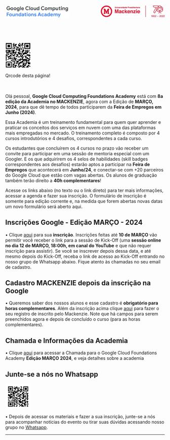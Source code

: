 <p>
  <img src="https://github.com/Rogerio-mack/GCF/raw/main/GCF_files/GCF.png" width="40%" align="left"/>
</p>

<p>
  <img src="https://github.com/Rogerio-mack/GCF/raw/main/GCF_files/Mackenzie70.jpg" width="40%" align="right"/>
</p>

<br>
<br>
<br>
<br>
<br>
<br>

<p>
  <img src="https://github.com/Rogerio-mack/GCF/raw/main/GCF_files_Agosto_2023/qrcode_github.png" width="16%" align="center"/>
</p>
Qrcode desta página!

<br>
<br>
<br>

Olá pessoal, 
**Google Cloud Computing Foundations Academy** está com **8a edição da Academia no MACKENZIE**, agora com a Edição de **MARÇO, 2024**, para que dê tempo de todos participarem da **Feira de Empregos em Junho (2024)**.

Essa Academia é um treinamento fundamental para quem quer aprender e praticar os conceitos dos serviços em nuvem 
com uma das plataformas mais empregadas no mercado. O treinamento completo é composto por 4 cursos introdutórios e 4 desafios, correspondentes a cada curso.

Os estudantes que concluírem os 4 cursos no prazo vão receber um convite para participar em
uma sessão de mentoria especial com um Googler. E os que adquirirem os 4 selos de
habilidades (skill badges correspondentes aos desafios) estarão aptos a participar na **Feira de Empregos** que acontecerá em **Junho/24**, e conectar-se com +20 parceiros do Google Cloud que estão com vagas
abertas. Os alunos de graduação também terão direito a **40h complementares**! 

Acesse os links abaixo (no texto ou o link direto) para ter mais informações, acessar a agenda e fazer sua inscrição. O formulário de inscrição é somente 
para edição corrente e, na medida que forem abertas novas datas um novo formulário será aberto aqui.

## Inscrições Google - Edição MARÇO - 2024

•	Clique [aqui](https://docs.google.com/forms/d/1EyDAwPwKQBxp4zdtpaWpWEjJm8EV8IrfTQOI9nKbI9M/viewform?edit_requested=true) para sua **inscrição**.
Inscrições feitas até **10 de MARÇO** vão permitir você receber o link para a sessão de Kick-Off (uma **sessão online no dia 12 de MARÇO, 18:00h, em canal do YouTube** e que não requer inscrição para assistir). Se você se inscrever depois dessa data, e até mesmo depois do Kick-Off, receba o link de acesso ao Kick-Off entrando no nosso grupo de Whatsapp abaixo. Fique atento às chamadas no seu email de cadastro.

## Cadastro MACKENZIE depois da inscrição na Google

• Queremos saber dos nossos alunos e esse cadastro é **obrigatório para horas complementares**. Além da inscrição acima clique [aqui](https://docs.google.com/spreadsheets/d/1sKE6V_ZRPeQgPO9jEhYG67K40S9Zg3AZm8RvmIdk9Kk/edit?usp=sharing) para fazer o seu registro de inscrito pelo Mackenzie. Note que há campos para serem preenchidos agora e depois de concluído o curso (para as horas complementares).

## Chamada e Informações da Academia

•	Clique [aqui](https://github.com/Rogerio-mack/GCF/blob/main/GCF_files_Marco_2024/GCCF-Academy-MAR24_STUDENTS%20(2).pdf) para acessar a Chamada para o Google Cloud Foundations Academy **Edição MARÇO 2024**, e veja detalhes sobre a academia

## Junte-se a nós no Whatsapp

<p>
  <img src="https://github.com/Rogerio-mack/GCF/raw/main/GCF_files_Maio_2023/qrcode_whatsapp.png" width="16%" align="center"/>
</p>

• Depois de acessar os materiais e fazer a sua inscrição, junte-se a nós para acompanhar notícias do evento ou tirar suas dúvidas acessando nosso grupo no [Whatsapp]( https://chat.whatsapp.com/BsIBXKBB3HPEQXUDdOTjiA). 



---




